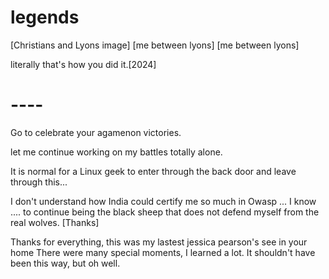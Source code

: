 # legends

[Christians and Lyons image]
[me between lyons] 
[me between lyons] 

literally that's how you did it.[2024]


# ----

Go to celebrate your agamenon victories.



let me continue working on my battles totally alone.

It is normal for a Linux geek to enter through the back door and leave through this...


I don't understand how India could certify me so much in Owasp ...
I know ....
to continue being the black sheep that does not defend myself from the real wolves.
[Thanks]



Thanks for everything, this was my lastest jessica pearson's see in your home
There were many special moments, I learned a lot. It shouldn't have been this way, but oh well.














